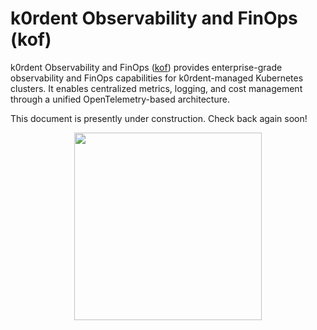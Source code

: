 # k0rdent Observability and FinOps (kof)

k0rdent Observability and FinOps ([kof](https://github.com/k0rdent/kof)) provides enterprise-grade observability
and FinOps capabilities for k0rdent-managed Kubernetes clusters.
It enables centralized metrics, logging, and cost management
through a unified OpenTelemetry-based architecture.

This document is presently under construction. Check back again soon!


<div style="text-align: center;">
  <img src="../assets/kof/under-construction.png" width="300px">
</div>


